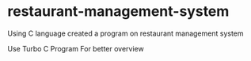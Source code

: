 # restaurant-management-system
Using C language created a program on restaurant management system

Use Turbo C Program For better overview
